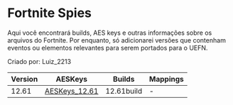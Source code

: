 # Fortnite Spies
Aqui você encontrará builds, AES keys e outras informações sobre os arquivos do Fortnite.
Por enquanto, só adicionarei versões que contenham eventos ou elementos relevantes para serem portados para o UEFN.

Criado por: Luiz_2213

| Version | AESKeys | Builds | Mappings |
|---------|------|-----------|----------|
|12.61| [AESKeys_12.61](https://github.com/luiz-2213/Versions/blob/main/Arquivos%20/12.61%20/AESKeys_12.61.md)| 12.61build | - |
